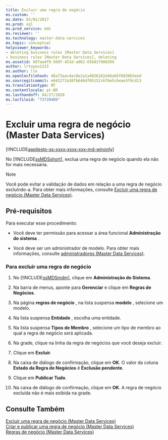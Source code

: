 ```yaml
---
title: Excluir uma regra de negócio
ms.custom: ''
ms.date: 03/01/2017
ms.prod: sql
ms.prod_service: mds
ms.reviewer: ''
ms.technology: master-data-services
ms.topic: conceptual
helpviewer_keywords:
- deleting business rules [Master Data Services]
- business rules [Master Data Services], deleting
ms.assetid: b97aa4f9-569f-451d-ad62-65b81f980299
author: lrtoyou1223
ms.author: lle
ms.openlocfilehash: d6af3aac4ac8e2a1a4026162eb6ab5f6038b5eed
ms.sourcegitcommit: e042272a38fb646df05152c676e5cbeae3f9cd13
ms.translationtype: MT
ms.contentlocale: pt-BR
ms.lasthandoff: 04/27/2020
ms.locfileid: "73729409"
---
```

# <a name="delete-a-business-rule-master-data-services"></a>Excluir uma regra de negócio (Master Data Services)

[!INCLUDE[appliesto-ss-xxxx-xxxx-xxx-md-winonly](../includes/appliesto-ss-xxxx-xxxx-xxx-md-winonly.md)]

  No [!INCLUDE[ssMDSshort](../includes/ssmdsshort-md.md)], exclua uma regra de negócio quando ela não for mais necessária.  
  
> [!NOTE]  
>  Você pode evitar a validação de dados em relação a uma regra de negócio excluindo-a. Para obter mais informações, consulte [Excluir uma regra de negócio &#40;Master Data Services&#41;](../master-data-services/exclude-a-business-rule-master-data-services.md).  
  
## <a name="prerequisites"></a>Pré-requisitos  
 Para executar esse procedimento:  
  
-   Você deve ter permissão para acessar a área funcional **Administração do sistema** .  
  
-   Você deve ser um administrador de modelo. Para obter mais informações, consulte [administradores &#40;Master Data Services&#41;](../master-data-services/administrators-master-data-services.md).  
  
### <a name="to-delete-a-business-rule"></a>Para excluir uma regra de negócio  
  
1.  No [!INCLUDE[ssMDSmdm](../includes/ssmdsmdm-md.md)], clique em **Administração do Sistema**.  
  
2.  Na barra de menus, aponte para **Gerenciar** e clique em **Regras de Negócios**.  
  
3.  Na página **regras de negócio** , na lista suspensa **modelo** , selecione um modelo.  
  
4.  Na lista suspensa **Entidade** , escolha uma entidade.  
  
5.  Na lista suspensa **Tipos de Membro** , selecione um tipo de membro ao qual a regra de negócio será aplicada.  
  
6.  Na grade, clique na linha da regra de negócios que você deseja excluir.  
  
7.  Clique em **Excluir**.  
  
8.  Na caixa de diálogo de confirmação, clique em **OK**. O valor da coluna **Estado da Regra de Negócios** é **Exclusão pendente**.  
  
9. Clique em **Publicar Tudo**.  
  
10. Na caixa de diálogo de confirmação, clique em **OK**. A regra de negócio excluída não é mais exibida na grade.  
  
## <a name="see-also"></a>Consulte Também  
 [Excluir uma regra de negócio &#40;Master Data Services&#41;](../master-data-services/exclude-a-business-rule-master-data-services.md)   
 [Criar e publicar uma regra de negócio &#40;Master Data Services&#41;](../master-data-services/create-and-publish-a-business-rule-master-data-services.md)   
 [Regras de negócio &#40;Master Data Services&#41;](../master-data-services/business-rules-master-data-services.md)  
  
  
